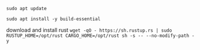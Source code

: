 `sudo apt update`

`sudo apt install -y build-essential`

download and install rust
`wget -qO - https://sh.rustup.rs | sudo RUSTUP_HOME=/opt/rust CARGO_HOME=/opt/rust sh -s -- --no-modify-path -y`
